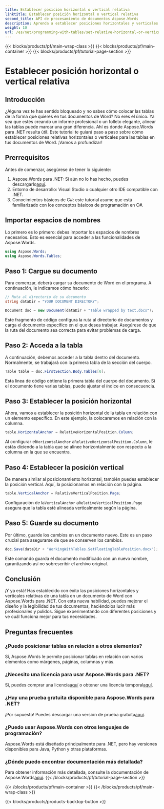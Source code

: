 ```yaml
---
title: Establecer posición horizontal o vertical relativa
linktitle: Establecer posición horizontal o vertical relativa
second_title: API de procesamiento de documentos Aspose.Words
description: Aprenda a establecer posiciones horizontales y verticales relativas para tablas en documentos de Word usando Aspose.Words para .NET con esta guía paso a paso.
weight: 10
url: /es/net/programming-with-tables/set-relative-horizontal-or-vertical-position/
---
```


{{< blocks/products/pf/main-wrap-class >}}
{{< blocks/products/pf/main-container >}}
{{< blocks/products/pf/tutorial-page-section >}}

# Establecer posición horizontal o vertical relativa

## Introducción

¿Alguna vez te has sentido bloqueado y no sabes cómo colocar las tablas de la forma que quieres en tus documentos de Word? No eres el único. Ya sea que estés creando un informe profesional o un folleto elegante, alinear las tablas puede marcar una gran diferencia. Ahí es donde Aspose.Words para .NET resulta útil. Este tutorial te guiará paso a paso sobre cómo establecer posiciones relativas horizontales o verticales para las tablas en tus documentos de Word. ¡Vamos a profundizar!

## Prerrequisitos

Antes de comenzar, asegúrese de tener lo siguiente:

1.  Aspose.Words para .NET: Si aún no lo has hecho, puedes descargarlo[aquí](https://releases.aspose.com/words/net/).
2. Entorno de desarrollo: Visual Studio o cualquier otro IDE compatible con .NET.
3. Conocimientos básicos de C#: este tutorial asume que está familiarizado con los conceptos básicos de programación en C#.

## Importar espacios de nombres

Lo primero es lo primero: debes importar los espacios de nombres necesarios. Esto es esencial para acceder a las funcionalidades de Aspose.Words.

```csharp
using Aspose.Words;
using Aspose.Words.Tables;
```

## Paso 1: Cargue su documento

Para comenzar, deberá cargar su documento de Word en el programa. A continuación, le indicamos cómo hacerlo:

```csharp
// Ruta al directorio de su documento
string dataDir = "YOUR DOCUMENT DIRECTORY";

Document doc = new Document(dataDir + "Table wrapped by text.docx");
```

Este fragmento de código configura la ruta al directorio de documentos y carga el documento específico en el que desea trabajar. Asegúrese de que la ruta del documento sea correcta para evitar problemas de carga.

## Paso 2: Acceda a la tabla

A continuación, debemos acceder a la tabla dentro del documento. Normalmente, se trabajará con la primera tabla de la sección del cuerpo.

```csharp
Table table = doc.FirstSection.Body.Tables[0];
```

Esta línea de código obtiene la primera tabla del cuerpo del documento. Si el documento tiene varias tablas, puede ajustar el índice en consecuencia.

## Paso 3: Establecer la posición horizontal

Ahora, vamos a establecer la posición horizontal de la tabla en relación con un elemento específico. En este ejemplo, la colocaremos en relación con la columna.

```csharp
table.HorizontalAnchor = RelativeHorizontalPosition.Column;
```

 Al configurar el`HorizontalAnchor` a`RelativeHorizontalPosition.Column`, le estás diciendo a la tabla que se alinee horizontalmente con respecto a la columna en la que se encuentra.

## Paso 4: Establecer la posición vertical

De manera similar al posicionamiento horizontal, también puedes establecer la posición vertical. Aquí, la posicionamos en relación con la página.

```csharp
table.VerticalAnchor = RelativeVerticalPosition.Page;
```

 Configuración de la`VerticalAnchor` a`RelativeVerticalPosition.Page` asegura que la tabla esté alineada verticalmente según la página.

## Paso 5: Guarde su documento

Por último, guarde los cambios en un documento nuevo. Este es un paso crucial para asegurarse de que se conserven los cambios.

```csharp
doc.Save(dataDir + "WorkingWithTables.SetFloatingTablePosition.docx");
```

Este comando guarda el documento modificado con un nuevo nombre, garantizando así no sobrescribir el archivo original.

## Conclusión

¡Y ya está! Has establecido con éxito las posiciones horizontales y verticales relativas de una tabla en un documento de Word con Aspose.Words para .NET. Con esta nueva habilidad, puedes mejorar el diseño y la legibilidad de tus documentos, haciéndolos lucir más profesionales y pulidos. Sigue experimentando con diferentes posiciones y ve cuál funciona mejor para tus necesidades.

## Preguntas frecuentes

### ¿Puedo posicionar tablas en relación a otros elementos?  
Sí, Aspose.Words le permite posicionar tablas en relación con varios elementos como márgenes, páginas, columnas y más.

### ¿Necesito una licencia para usar Aspose.Words para .NET?  
 Sí, puedes comprar una licencia[aquí](https://purchase.aspose.com/buy) o obtener una licencia temporal[aquí](https://purchase.aspose.com/temporary-license/).

### ¿Hay una prueba gratuita disponible para Aspose.Words para .NET?  
 ¡Por supuesto! Puedes descargar una versión de prueba gratuita[aquí](https://releases.aspose.com/).

### ¿Puedo usar Aspose.Words con otros lenguajes de programación?  
Aspose.Words está diseñado principalmente para .NET, pero hay versiones disponibles para Java, Python y otras plataformas.

### ¿Dónde puedo encontrar documentación más detallada?  
Para obtener información más detallada, consulte la documentación de Aspose.Words[aquí](https://reference.aspose.com/words/net/).
{{< /blocks/products/pf/tutorial-page-section >}}

{{< /blocks/products/pf/main-container >}}
{{< /blocks/products/pf/main-wrap-class >}}

{{< blocks/products/products-backtop-button >}}
